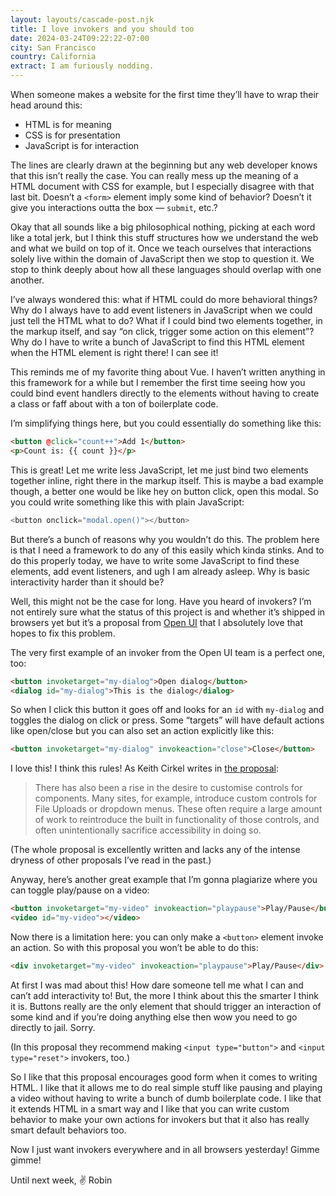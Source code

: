 ```yaml
---
layout: layouts/cascade-post.njk
title: I love invokers and you should too
date: 2024-03-24T09:22:22-07:00
city: San Francisco
country: California
extract: I am furiously nodding.
---
```


When someone makes a website for the first time they’ll have to wrap their head around this:

- HTML is for meaning
- CSS is for presentation
- JavaScript is for interaction

The lines are clearly drawn at the beginning but any web developer knows that this isn’t really the case. You can really mess up the meaning of a HTML document with CSS for example, but I especially disagree with that last bit. Doesn’t a `<form>` element imply some kind of behavior? Doesn’t it give you interactions outta the box — `submit`, etc.?

Okay that all sounds like a big philosophical nothing, picking at each word like a total jerk, but I think this stuff structures how we understand the web and what we build on top of it. Once we teach ourselves that interactions solely live within the domain of JavaScript then we stop to question it. We stop to think deeply about how all these languages should overlap with one another.

I’ve always wondered this: what if HTML could do more behavioral things? Why do I always have to add event listeners in JavaScript when we could just tell the HTML what to do? What if I could bind two elements together, in the markup itself, and say “on click, trigger some action on this element”? Why do I have to write a bunch of JavaScript to find this HTML element when the HTML element is right there! I can see it!

This reminds me of my favorite thing about Vue. I haven’t written anything in this framework for a while but I remember the first time seeing how you could bind event handlers directly to the elements without having to create a class or faff about with a ton of boilerplate code.

I’m simplifying things here, but you could essentially do something like this:

```html
<button @click="count++">Add 1</button>
<p>Count is: {{ count }}</p>
```

This is great! Let me write less JavaScript, let me just bind two elements together inline, right there in the markup itself. This is maybe a bad example though, a better one would be like hey on button click, open this modal. So you could write something like this with plain JavaScript:

```javascript
<button onclick="modal.open()"></button>
```

But there’s a bunch of reasons why you wouldn’t do this. The problem here is that I need a framework to do any of this easily which kinda stinks. And to do this properly today, we have to write some JavaScript to find these elements, add event listeners, and ugh I am already asleep. Why is basic interactivity harder than it should be?

Well, this might not be the case for long. Have you heard of invokers? I’m not entirely sure what the status of this project is and whether it’s shipped in browsers yet but it’s a proposal from [Open UI](https://open-ui.org/components/invokers.explainer/) that I absolutely love that hopes to fix this problem.

The very first example of an invoker from the Open UI team is a perfect one, too:

```html
<button invoketarget="my-dialog">Open dialog</button>
<dialog id="my-dialog">This is the dialog</dialog>
```

So when I click this button it goes off and looks for an `id` with `my-dialog` and toggles the dialog on click or press. Some “targets” will have default actions like open/close but you can also set an action explicitly like this:

```html
<button invoketarget="my-dialog" invokeaction="close">Close</button>
```

I love this! I think this rules! As Keith Cirkel writes in [the proposal](https://open-ui.org/components/invokers.explainer/):

> There has also been a rise in the desire to customise controls for components. Many sites, for example, introduce custom controls for File Uploads or dropdown menus. These often require a large amount of work to reintroduce the built in functionality of those controls, and often unintentionally sacrifice accessibility in doing so.

(The whole proposal is excellently written and lacks any of the intense dryness of other proposals I’ve read in the past.)

Anyway, here’s another great example that I’m gonna plagiarize where you can toggle play/pause on a video:

```html
<button invoketarget="my-video" invokeaction="playpause">Play/Pause</button>
<video id="my-video"></video>
```

Now there is a limitation here: you can only make a `<button>` element invoke an action. So with this proposal you won’t be able to do this:

```html
<div invoketarget="my-video" invokeaction="playpause">Play/Pause</div>
```

At first I was mad about this! How dare someone tell me what I can and can’t add interactivity to! But, the more I think about this the smarter I think it is. Buttons really are the only element that should trigger an interaction of some kind and if you’re doing anything else then wow you need to go directly to jail. Sorry.

(In this proposal they recommend making `<input type="button">` and `<input type="reset">` invokers, too.)

So I like that this proposal encourages good form when it comes to writing HTML. I like that it allows me to do real simple stuff like pausing and playing a video without having to write a bunch of dumb boilerplate code. I like that it extends HTML in a smart way and I like that you can write custom behavior to make your own actions for invokers but that it also has really smart default behaviors too.

Now I just want invokers everywhere and in all browsers yesterday! Gimme gimme!

Until next week,
✌️ Robin

